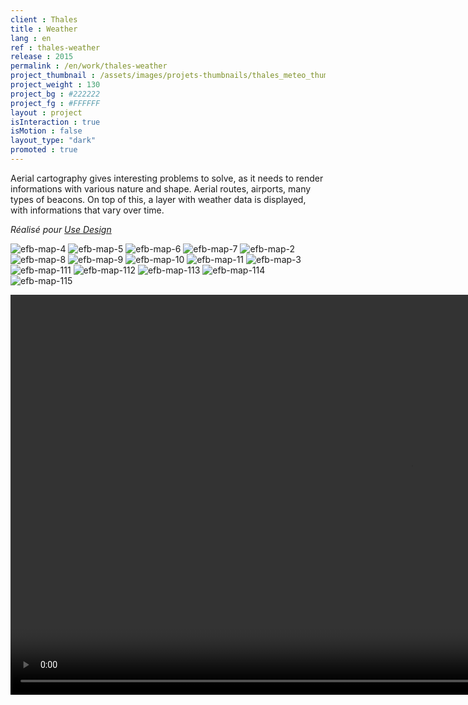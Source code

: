 ```yaml
---
client : Thales
title : Weather
lang : en
ref : thales-weather
release : 2015
permalink : /en/work/thales-weather
project_thumbnail : /assets/images/projets-thumbnails/thales_meteo_thumb.webp
project_weight : 130
project_bg : #222222
project_fg : #FFFFFF
layout : project
isInteraction : true
isMotion : false
layout_type: "dark"
promoted : true
---
```

Aerial cartography gives interesting problems to solve, as it needs to render informations with various nature and shape. Aerial routes, airports, many types of beacons. On top of this, a layer with weather data is displayed, with informations that vary over time.

*Réalisé pour [Use Design](http://www.use.design)*

![efb-map-4](/assets/images/projets/efb-map/efb-map-4.webp)
![efb-map-5](/assets/images/projets/efb-map/efb-map-5.webp)
![efb-map-6](/assets/images/projets/efb-map/efb-map-6.webp)
![efb-map-7](/assets/images/projets/efb-map/efb-map-7.webp)
![efb-map-2](/assets/images/projets/efb-map/efb-map-2.webp)
![efb-map-8](/assets/images/projets/efb-map/efb-map-8.webp)
![efb-map-9](/assets/images/projets/efb-map/efb-map-9.webp)
![efb-map-10](/assets/images/projets/efb-map/efb-map-10.webp)
![efb-map-11](/assets/images/projets/efb-map/efb-map-11.webp)
![efb-map-3](/assets/images/projets/efb-map/efb-map-3.webp)
![efb-map-111](/assets/images/projets/efb-map/efb-map-111.webp)
![efb-map-112](/assets/images/projets/efb-map/efb-map-112.webp)
![efb-map-113](/assets/images/projets/efb-map/efb-map-113.webp)
![efb-map-114](/assets/images/projets/efb-map/efb-map-114.webp)
![efb-map-115](/assets/images/projets/efb-map/efb-map-115.webp)

<video src="/assets/images/projets/efb-map/efb-map-radar.m4v" autoplay loop width="1280"></video>
